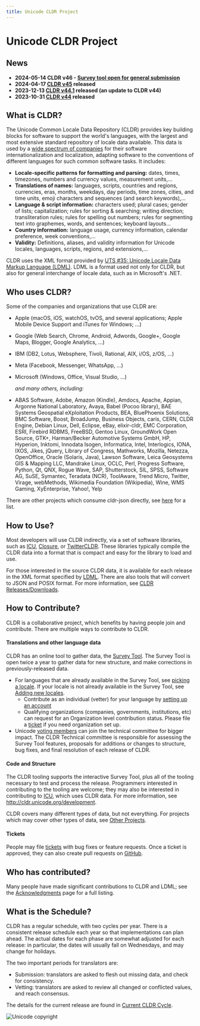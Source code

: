 ```yaml
---
title: Unicode CLDR Project
---
```


# Unicode CLDR Project

## News

- **2024-05-14 CLDR v46 - [Survey tool open for general submission](https://cldr.unicode.org/translation)**    
- **2024-04-17 [CLDR v45](https://cldr.unicode.org/index/downloads/cldr-45) released**    
- **2023-12-13 [CLDR v44.1](https://cldr.unicode.org/index/downloads/cldr-44#h.nvqx283jwsx) released (an update to CLDR v44)**    
- **2023-10-31 [CLDR v44](https://cldr.unicode.org/index/downloads/cldr-44) released**
    

## What is CLDR?

The Unicode Common Locale Data Repository (CLDR) provides key building blocks for software to support the world's languages, with the largest and most extensive standard repository of locale data available. This data is used by a [wide spectrum of companies](https://cldr.unicode.org/index#h.ezpykkomyltl) for their software internationalization and localization, adapting software to the conventions of different languages for such common software tasks. It includes:
- **Locale-specific patterns for formatting and parsing:** dates, times, timezones, numbers and currency values, measurement units,…    
- **Translations of names:** languages, scripts, countries and regions, currencies, eras, months, weekdays, day periods, time zones, cities, and time units, emoji characters and sequences (and search keywords),…    
- **Language & script information:** characters used; plural cases; gender of lists; capitalization; rules for sorting & searching; writing direction; transliteration rules; rules for spelling out numbers; rules for segmenting text into graphemes, words, and sentences; keyboard layouts…    
- **Country information:** language usage, currency information, calendar preference, week conventions,…    
- **Validity:** Definitions, aliases, and validity information for Unicode locales, languages, scripts, regions, and extensions,…
    

CLDR uses the XML format provided by [UTS #35: Unicode Locale Data Markup Language (LDML)](http://www.unicode.org/reports/tr35/). LDML is a format used not only for CLDR, but also for general interchange of locale data, such as in Microsoft's .NET.

## Who uses CLDR?

Some of the companies and organizations that use CLDR are:
-   Apple (macOS, iOS, watchOS, tvOS, and several applications; Apple Mobile Device Support and iTunes for Windows; …)    
-   Google (Web Search, Chrome, Android, Adwords, Google+, Google Maps, Blogger, Google Analytics, …)   
-   IBM (DB2, Lotus, Websphere, Tivoli, Rational, AIX, i/OS, z/OS, …)   
-   Meta (Facebook, Messenger, WhatsApp, …)
-   Microsoft (Windows, Office, Visual Studio, …)

    *and many others, including:*

-   ABAS Software, Adobe, Amazon (Kindle), Amdocs, Apache, Appian, Argonne National Laboratory, Avaya, Babel (Pocoo library), BAE Systems Geospatial eXploitation Products, BEA, BluePhoenix Solutions, BMC Software, Boost, BroadJump, Business Objects, caris, CERN, CLDR Engine, Debian Linux, Dell, Eclipse, eBay, elixir-cldr, EMC Corporation, ESRI, Firebird RDBMS, FreeBSD, Gentoo Linux, GroundWork Open Source, GTK+, Harman/Becker Automotive Systems GmbH, HP, Hyperion, Inktomi, Innodata Isogen, Informatica, Intel, Interlogics, IONA, IXOS, Jikes, jQuery, Library of Congress, Mathworks, Mozilla, Netezza, OpenOffice, Oracle (Solaris, Java), Lawson Software, Leica Geosystems GIS & Mapping LLC, Mandrake Linux, OCLC, Perl, Progress Software, Python, Qt, QNX, Rogue Wave, SAP, Shutterstock, SIL, SPSS, Software AG, SuSE, Symantec, Teradata (NCR), ToolAware, Trend Micro, Twitter, Virage, webMethods, Wikimedia Foundation (Wikipedia), Wine, WMS Gaming, XyEnterprise, Yahoo!, Yelp
    

There are other projects which consume cldr-json directly, see [here](https://github.com/unicode-org/cldr-json/blob/master/USERS.md#projects) for a list.

## How to Use?

Most developers will use CLDR indirectly, via a set of software libraries, such as [ICU](https://icu.unicode.org/), [Closure](https://github.com/google/closure-library), or [TwitterCLDR](https://blog.x.com/engineering/en_us/a/2012/twittercldr-improving-internationalization-support-in-ruby). These libraries typically compile the CLDR data into a format that is compact and easy for the library to load and use.

For those interested in the source CLDR data, it is available for each release in the XML format specified by [LDML](http://www.unicode.org/reports/tr35/). There are also tools that will convert to JSON and POSIX format. For more information, see [CLDR Releases/Downloads](https://cldr.unicode.org/index/downloads).

## How to Contribute?

CLDR is a collaborative project, which benefits by having people join and contribute. There are multiple ways to contribute to CLDR.

#### Translations and other language data

CLDR has an online tool to gather data, the [Survey Tool](https://cldr.unicode.org/index/survey-tool). The Survey Tool is open twice a year to gather data for new structure, and make corrections in previously-released data.

- For languages that are already available in the Survey Tool, see [picking a locale](https://cldr.unicode.org/translation/getting-started/guide#h.6f2x50entpdr). If your locale is not already available in the Survey Tool, see [Adding new locales](https://github.com/unicode-org/cldr/blob/main/docs/requesting_changes.md#adding-new-locales).
    -   Contribute as an individual (vetter) for your language by [setting up an account](/index/survey-tool/survey-tool-accounts)
    -   Qualifying organizations (companies, governments, institutions, etc) can request for an Organization level contribution status. Please file a [ticket](https://github.com/unicode-org/cldr/blob/main/docs/requesting_changes.md#how-to-file-a-ticket) if you need organization set up.
- Unicode [voting members](https://home.unicode.org/membership/members/) can join the technical committee for bigger impact. The CLDR Technical committee is responsible for assessing the Survey Tool features, proposals for additions or changes to structure, bug fixes, and final resolution of each release of CLDR.

#### Code and Structure

The CLDR tooling supports the interactive Survey Tool, plus all of the tooling necessary to test and process the release. Programmers interested in contributing to the tooling are welcome; they may also be interested in contributing to [ICU](http://site.icu-project.org/), which uses CLDR data. For more information, see http://cldr.unicode.org/development.

CLDR covers many different types of data, but not everything. For projects which may cover other types of data, see [Other Projects](http://cldr.unicode.org/covered-by-other-projects).

#### Tickets

People may file [tickets](https://github.com/unicode-org/cldr/blob/main/docs/requesting_changes.md) with bug fixes or feature requests. Once a ticket is approved, they can also create pull requests on [GitHub](https://github.com/unicode-org/cldr).

## Who has contributed?

Many people have made significant contributions to CLDR and LDML; see the [Acknowledgments](http://cldr.unicode.org/index/acknowledgments) page for a full listing.

## What is the Schedule?

CLDR has a regular schedule, with two cycles per year. There is a consistent release schedule each year so that implementations can plan ahead. The actual dates for each phase are somewhat adjusted for each release: in particular, the dates will usually fall on Wednesdays, and may change for holidays.

The two important periods for translators are:

- Submission: translators are asked to flesh out missing data, and check for consistency.
- Vetting: translators are asked to review all changed or conflicted values, and reach consensus.
        

The details for the current release are found in [Current CLDR Cycle](https://docs.google.com/spreadsheets/d/1N6inI5R84UoYlRwuCNPBOAP7ri4q2CmJmh8DC5g-S6c/edit#gid=1680747936).

![Unicode copyright](https://www.unicode.org/img/hb_notice.gif)